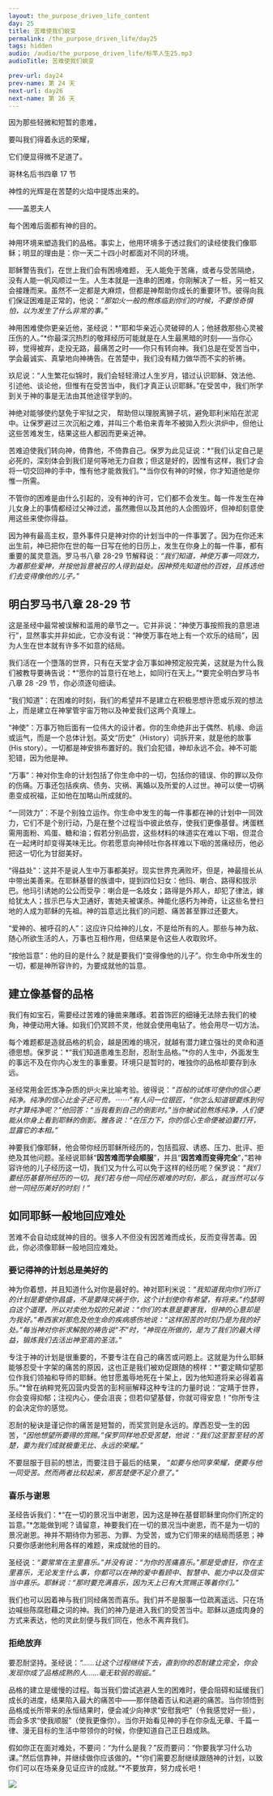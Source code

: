 ```yaml
---
layout: the_purpose_driven_life_content
day: 25
title: 苦难使我们蜕变
permalink: /the_purpose_driven_life/day25
tags: hidden
audio: /audio/the_purpose_driven_life/标竿人生25.mp3
audioTitle: 苦难使我们蜕变

prev-url: day24
prev-name: 第 24 天
next-url: day26
next-name: 第 26 天
---
```


<div class="center script poem">
<p>因为那些轻微和短暂的患难，</p>
<p>要叫我们得着永远的荣耀，</p>
<p>它们便显得微不足道了。</p>
<p class="sp-verse">哥林名后书四章 17 节</p>
</div>
<div class="center poem">
<p>神性的光辉是在苦楚的火焰中提炼出来的。</p>
<p>——盖恩夫人</p>
</div>
<p class="first">每个困难后面都有神的目的。</p>

神用环境来塑造我们的品格。事实上，他用环境多于透过我们的读经使我们像耶稣；明显的理由是：你一天二十四小时都面对不同的环境。

耶稣警告我们，在世上我们会有困境难题， 无人能免于苦痛，或者与受苦隔绝，没有人能一帆风顺过一生。人生本就是一连串的困难，你刚解决了一桩，另一桩又会接踵而来。虽然不一定都是大麻烦，但都是神帮助你成长的重要环节。彼得向我们保证困难是正常的，他说：*“那如火一般的熬炼临到你们的时候，不要惊奇惧怕，以为发生了什么非常的事。”*

神用困难使你更亲近他，圣经说：*“耶和华亲近心灵破碎的人；他拯救那些心灵被压伤的人。”*你最深沉热烈的敬拜经历可能就是在人生最黑暗的时刻——当你心碎，觉得被弃，走投无路，最痛苦之时——你只有转向神。我们总是在受苦当中，学会最诚实、真挚地向神祷告。在苦楚中，我们没有精力做华而不实的祈祷。

玖尼说：“人生繁花似锦时，我们会轻轻滑过人生岁月，错过认识耶稣、效法他、引述他、谈论他，但惟有在受苦当中，我们才真正认识耶稣。”在受苦中，我们所学到关于神的事是无法由其他途径学到的。

神绝对能够使约瑟免于牢狱之灾， 帮助但以理脱离狮子坑，避免耶利米陷在淤泥中。让保罗避过三次沉船之难，并叫三个希伯来青年不被拋入烈火洪炉中，但他让这些苦难发生，结果这些人都因而更亲近神。

苦难迫使我们转向神，倚靠他，不倚靠自己。保罗为此见证说：*“我们认定自己是必死的，深刻体会到我们是何等地无力自救；但这是好的，因惟有这样，我们才会将一切交回神的手中，惟有他才能救我们。”*当你仅有神的时候，你才知道他是你惟一所需。

不管你的困难是由什么引起的，没有神的许可，它们都不会发生。每一件发生在神儿女身上的事情都经过父神过滤，虽然撒但以及其他的人企图毁坏，但神却刻意使用这些来使你得益。

因为神有最高主权，意外事件只是神对你的计划当中的一件事罢了。因为在你还末出生前，神已把你在世的每一日写在他的日历上，发生在你身上的每一件事，都有重要的属灵意涵。罗马书八章 28-29 节解释说：*“我们知道，神使万事一同效力，为着那些爱神，并按他旨意被召的人得到益处。因神预先知道他的百姓，且拣选他们去变得像他的儿子。”*

## 明白罗马书八章 28-29 节

这是圣经中最常被误解和滥用的章节之一。它并非说：“神使万事按照我的意思进行”，显然事实并非如此，它亦没有说：“神使万事在地上有一个欢乐的结局”，因为人生在世本就有许多不如意的结局。

我们活在一个墮落的世界，只有在天堂才会万事如神预定般完美，这就是为什么我们被教导要祷告说：*“愿你的旨意行在地上，如同行在天上。”*要完全明白罗马书八章 28 -29 节，你必须逐句细读。

“我们知道”：在困难的时刻，我们的希望并不是建立在积极思想许愿或乐观的想法上，而是建立在神掌管宇宙万物以及神爱我们这两个真理上。

“神使”：万事万物后面有一位伟大的设计者。你的生命绝非出于偶然、机缘、命运或运气，而是一个总体计划。英文“历史”（History）词拆开来，就是他的故事 (His story）。一切都是神安排布置好的。我们会犯错，神却永远不会。神不可能犯错，因为他是神。

“万事”：神对你生命的计划包括了你生命中的一切，包括你的错误、你的罪以及你的伤痛。万事还包括疾病、债务、灾祸、离婚以及所爱的人过世。神可以使一切祸患变成祝福，正如他在加略山所成就的。

“一同效力”：不是个别独立运作。你生命中发生的每一件事都在神的计划中一同效力，它们不是个别行动，乃是在整个过程当中彼此依存，使我们更像基督。烤蛋糕需用面粉、鸡蛋、糖和油；假若分别品尝，这些材料的味道实在难以下咽，但混合在一起烤时却变得美味无比。你若愿意向神倾吐你各样难以下咽的苦痛经历，他必把这一切化为甘甜美好。

“得益处”：这并不是说人生中万事都美好。现实世界充满败坏，但是，神最擅长从中带出美善来。在耶稣基督的族谱中，提到四位妇女：他玛、喇合、路得和拔示巴。他玛引诱她的公公而受孕：喇合是一名妓女；路得是外邦人，却犯了律法，嫁给犹太人；拔示巴与大卫通好，害她夫被谋杀。神能化感朽为神奇，让这些名誉扫地的人成为耶稣的先祖。神的旨意远比我们的问题、痛苦甚至罪过还要大。

“爱神的、被呼召的人”：这应许只给神的儿女，不是给所有的人。那些与神为敌、随心所欲生活的人，万事也互相作用，但结果是令这些人收取败坏。

“按他旨意”：他的目的是什么？就是要我们“变得像他的儿子”。你生命中所发生的一切，都是神所容许的，为要成就他的旨意。

## 建立像基督的品格

我们有如宝石，需要经过苦难的锤凿来雕琢。若首饰匠的细锤无法除去我们的棱角，神便动用大锤。如我们仍冥顾不灵，他就会使用电钻了。他会用尽一切方法。

每个难题都是造就品格的机会，越是困难的境况，就越有潜力建立强壮的灵命和道德思想。保罗说：*“我们知道患难生忍耐，忍耐生品格。”*你的人生中，外面发生的事远不及在你内心发生的事重要。环境只是暂时的，唯独你的品格却要存到永远。

圣经常用金匠炼净杂质的炉火来比喻考验。彼得说：*“百般的试炼可使你的信心更纯净。纯净的信心比金子还可贵。⋯⋯”*有人问一位银匠，“你怎么知道银要炼到何时才算纯净呢？”他回答：“当我看到自己的倒影时。”当你被试验熬炼纯净，人们便能从你身上看到耶稣的倒影。雅各说：*“在压力下，你的信心生命便被迫要打开，显露它的本相。”*

神要我们像耶稣，他会带你经历耶稣所经历的，包括孤寂、诱惑、压力、批评、拒绝及其他问题。圣经说耶稣“**因苦难而学会顺服**”，并且“**因苦难而变得完全**”，”若神容许他的儿子经历这一切，我们又为什么可以免于这样的经历呢？保罗说：*“我们要经历基督所经历的一切。我们若与他一同经历艰难的时刻，那么，就当然可以与他一同经历美好的时刻！”*

## 如同耶稣一般地回应难处

苦难不会自动成就神的目的。很多人不但没有因苦难而成长，反而变得苦毒。因此，你必须像耶稣一般地回应难处。

### 要记得神的计划总是美好的

神为你着想，并且知道什么对你是最好的。神对耶利米说：*“我知道我向你们所订的计划是要使你昌盛，不是要降灾祸于你，这个计划使你有希望，有将来。”*约瑟明白这个道理，所以对卖他为奴的兄弟说：*“你们的本意是要害我，但神的心意却是为我好。”*希西家对那危及他生命的疾病感伤地说：*“这样困苦的时刻乃是为我的好处。”*每当神对你祈求解脱的祷告说“不”时，*“神现在所做的，是为了我们的最大得益，锻炼我们去活出神至高的圣洁。”*

专注于神的计划是很重要的，不要专注在自己的痛苦或问题上。这就是为什么耶稣能够忍受十字架的痛苦的原因，这也正是我们被劝促跟随的榜样：*“要定睛仰望那位作我们领袖和导师的耶稣。他甘愿羞辱地死在十架上，因为他知道将来必得着喜乐。”*曾在纳粹党死囚营内受苦的彭柯丽解释这种专注的力量时说：“定睛于世界，你会变得抑郁；注视内心，便会沮丧；但若仰望基督，你就可得安息！”你所专注的会决定你的感觉。

忍耐的秘诀是谨记你的痛苦是短暂的，而奖赏则是永远的。摩西忍受一生的因苦，*“因他想望所要得的赏赐。”*保罗同样地忍受苦楚，他说：*“我们这至暂至轻的苦楚，要为我们成就极重无比、永远的荣耀。”*

不要屈服于目前的想法，而要注目于最后的结果， *“如要与他同享荣耀，便要与他一同受苦。然而两者比较起来，那苦楚便不足介意了。”*

### 喜乐与谢恩

圣经告诉我们：*“在一切的景况当中谢恩，因为这是神在基督耶稣里向你们所定的旨意。”*怎能做到呢？请留意，神要我们在一切的景况当中谢恩，而不是为一切的景况谢恩。神并不期待你为邪恶、为罪、为受苦，或为它们带来的结局而感恩；神只要你感谢他利用各样的难题，来成就他的目的。

圣经说：*“要常常在主里喜乐。”*并没有说：“为你的苦痛喜乐。”那是受虐狂，你在主里喜乐，无论发生什么事，你都可以在神的爱中看顾中、智慧中、能力中以及信实当中喜乐。耶稣说：*“那时要充满喜乐，因为天上已有大赏赐正等着你们。”*

我们也可以因着神与我们同经痛苦而喜乐。我们并不是服事一位疏离遥远、只在场边喊些陈腐慰藉之词的神。我们的神乃是进入我们的受苦当中。耶稣以道成肉身的方式来表达，他的灵此刻便与我们同在，他永不离弃我们。

### 拒绝放弃

要忍耐坚持。圣经说：*“……让这个过程继续下去，直到你的忍耐建立完全，你会发现你成了品格成熟的人……毫无软弱的瑕疵。”*

品格的建立是缓慢的过程。每当我们尝试逃避人生的困难时，便会阻碍和延缓我们成长的进度，结果陷入最大的痛苦中——那伴随着否认和逃避的痛苦。当你领悟到品格成长所带来的永恒结果时，便会减少向神求“安慰我吧”（令我感觉好一些），而会多求“使我顺服”（使我更像你）。当你开始看见神的手在你杂乱无章、千篇一律、漫无目标的生活中带领你的时候，你便知道自己正日趋成熟。

假如你正在面对难处，不要问：“为什么是我？”反而要问：“你要我学习什么功课。”然后信靠神，并继续做你应该做的。*“你们需要忍耐继续跟随神的计划，以致你们可以在场亲身见证应许的成就。”*不要放弃，努力成长吧！

<div class="article-img-wrapper">
  <img src="https://typora-1259024198.cos.ap-beijing.myqcloud.com/wg/the_purpose_driven_life/image/day25_card.jpg">
</div>

